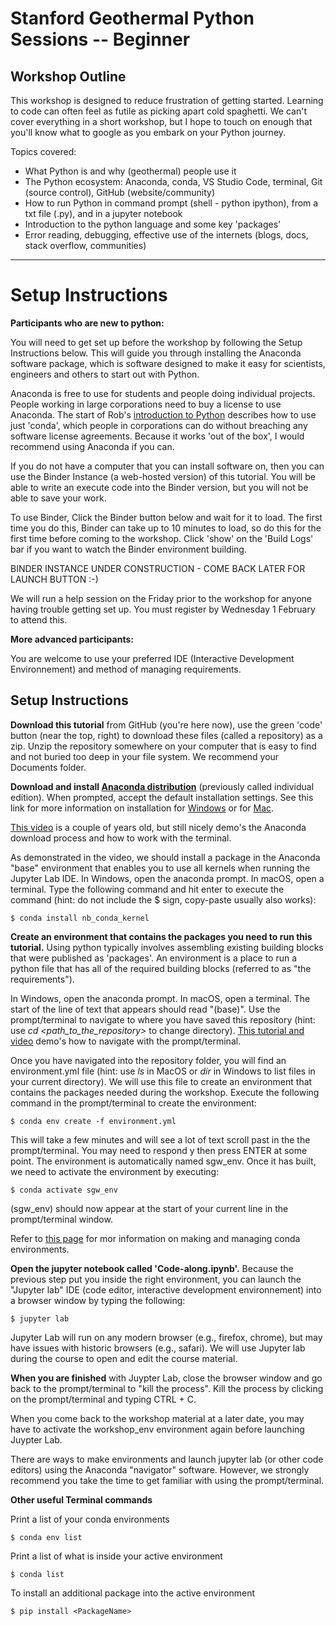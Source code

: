 # Stanford Geothermal Python Sessions -- Beginner

## Workshop Outline

This workshop is designed to reduce frustration of getting started. Learning to code can often feel as futile as picking apart cold spaghetti. We can't cover everything in a short workshop, but I hope to touch on enough that you'll know what to google as you embark on your Python journey. 

Topics covered:
- What Python is and why (geothermal) people use it
- The Python ecosystem: Anaconda, conda, VS Studio Code, terminal, Git (source control), GitHub (website/community)
- How to run Python in command prompt (shell - python ipython), from a txt file (.py), and in a jupyter notebook
- Introduction to the python language and some key 'packages'
- Error reading, debugging, effective use of the internets (blogs, docs, stack overflow, communities)

***
# Setup Instructions

__Participants who are new to python:__

You will need to get set up before the workshop by following the Setup Instructions below. This will guide you through installing the Anaconda software package, which is software designed to make it easy for scientists, engineers and others to start out with Python.

Anaconda is free to use for students and people doing individual projects. People working in large corporations need to buy a license to use Anaconda. The start of Rob's [introduction to Python](https://www.youtube.com/watch?v=wF9ZlPOCwIc&t=193s) describes how to use just 'conda', which people in corporations can do without breaching any software license agreements. Because it works 'out of the box', I would recommend using Anaconda if you can. 

If you do not have a computer that you can install software on, then you can use the Binder Instance (a web-hosted version) of this tutorial. You will be able to write an execute code into the Binder version, but you will not be able to save your work.  
    
To use Binder, Click the Binder button below and wait for it to load. The first time you do this, Binder can take up to 10 minutes to load, so do this for the first time before coming to the workshop. Click 'show' on the 'Build Logs' bar if you want to watch the Binder environment building. 

BINDER INSTANCE UNDER CONSTRUCTION  - COME BACK LATER FOR LAUNCH BUTTON :-)

We will run a help session on the Friday prior to the workshop for anyone having trouble getting set up. You must register by Wednesday 1 February to attend this.

__More advanced participants:__

You are welcome to use your preferred IDE (Interactive Development Environnement) and method of managing requirements. 

## Setup Instructions

__Download this tutorial__ from GitHub (you're here now), use the green 'code' button (near the top, right) to download these files (called a repository) as a zip. Unzip the repository somewhere on your computer that is easy to find and not buried too deep in your file system. We recommend your Documents folder.

__Download and install [Anaconda distribution](https://www.anaconda.com/products/distribution)__ (previously called individual edition). When prompted, accept the default installation settings. See this link for more information on installation for [Windows](https://docs.anaconda.com/anaconda/install/windows/) or for [Mac](https://docs.anaconda.com/anaconda/install/mac-os/).

[This video](https://www.youtube.com/watch?v=FdatS_NKVrM) is a couple of years old, but still nicely demo's the Anaconda download process and how to work with the terminal. 

As demonstrated in the video, we should install a package in the Anaconda "base" environment that enables you to use all kernels when running the Jupyter Lab IDE. In Windows, open the anaconda prompt. In macOS, open a terminal. Type the following command and hit enter to execute the command (hint: do not include the $ sign, copy-paste usually also works): 

    $ conda install nb_conda_kernel

__Create an environment that contains the packages you need to run this tutorial.__ Using python typically involves assembling existing building blocks that were published as 'packages'. An environment is a place to run a python file that has all of the required building blocks (referred to as "the requirements").

In Windows, open the anaconda prompt. In macOS, open a terminal. The start of the line of text that appears should read "(base)". Use the prompt/terminal to navigate to where you have saved this repository (hint: use _cd \<path_to_the_repository\>_ to change directory). [This tutorial and video](https://medium.com/geekculture/basic-bash-commands-c54933183c89) demo's how to navigate with the prompt/terminal.
 
Once you have navigated into the repository folder, you will find an environment.yml file (hint: use _ls_ in MacOS or _dir_ in Windows to list files in your current directory). We will use this file to create an environment that contains the packages needed during the workshop. Execute the following command in the prompt/terminal to create the environment:
 
    $ conda env create -f environment.yml
 
This will take a few minutes and will see a lot of text scroll past in the the prompt/terminal. You may need to respond y then press ENTER at some point. The environment is automatically named sgw_env. Once it has built, we need to activate the environment by executing:
 
    $ conda activate sgw_env
 
\(sgw_env\) should now appear at the start of your current line in the prompt/terminal window.

Refer to [this page](https://conda.io/projects/conda/en/latest/user-guide/tasks/manage-environments.html) for mor information on making and managing conda environments. 

__Open the jupyter notebook called 'Code-along.ipynb'.__ Because the previous step put you inside the right environment, you can launch the "Jupyter lab" IDE (code editor, interactive development environnement) into a browser window by typing the following:

    $ jupyter lab
 
Jupyter Lab will run on any modern browser (e.g., firefox, chrome), but may have issues with historic browsers (e.g., safari). We will use Jupyter lab during the course to open and edit the course material.

__When you are finished__ with Juypter Lab, close the browser window and go back to the prompt/terminal to "kill the process". Kill the process by clicking on the prompt/terminal and typing CTRL + C.

When you come back to the workshop material at a later date, you may have to activate the workshop_env environment again before launching Juypter Lab.

There are ways to make environments and launch jupyter lab (or other code editors) using the Anaconda "navigator" software. However, we strongly recommend you take the time to get familiar with using the prompt/terminal. 
 
 
**Other useful Terminal commands**
 
Print a list of your conda environments
  
    $ conda env list
 
Print a list of what is inside your active environment
  
    $ conda list

To install an additional package into the active environment

    $ pip install <PackageName>


 

 
